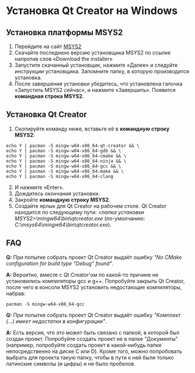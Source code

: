 # Установка Qt Creator на Windows
## Установка платформы MSYS2
1.	Перейдите на сайт [MSYS2](https://www.msys2.org)
2.	Скачайте последнюю версию установщика MSYS2 по ссылке напротив слов «Download the installer»
3.	Запустите скачанный установщик, нажмите «Далее» и следуйте инструкции установщика. Запомните папку, в которую производится установка.
4.	После завершения установки убедитесь, что установлена галочка «Запустить MSYS2 сейчас», и нажмите «Завершить». Появится **командная строка MSYS2**.
## Установка Qt Creator
1.	Скопируйте команду ниже, вставьте её в **командную строку MSYS2**:
```shell script
echo Y | pacman -S mingw-w64-x86_64-qt-creator && \
echo Y | pacman -S mingw-w64-x86_64-gdb && \
echo Y | pacman -S mingw-w64-x86_64-cmake && \
echo Y | pacman -S mingw-w64-x86_64-ninja && \
echo Y | pacman -S mingw-w64-x86_64-gcc && \
echo Y | pacman -S mingw-w64-x86_64-make && \
echo Y | pacman -S mingw-w64-x86_64-clang
```
2.	И нажмите «Enter».
3.	Дождитесь окончания установки.
4.	Закройте **командную строку MSYS2**.
5.	Создайте ярлык для Qt Creator на рабочем столе. Qt Creator находится по следующему пути: 
*<папка установки MSYS2>\mingw64\bin\qtcreator.exe* (по-умолчанию: *C:\msys64\mingw64\bin\qtcreator.exe*).

## FAQ
**Q:** При попытке собрать проект Qt Creator выдаёт ошибку *"No CMake configuration for build type "Debug" found"*.  

**A:** Вероятно, вместе с Qt Creator'ом по какой-то причине не установились компиляторы gcc и g++. Попробуйте закрыть Qt Creator, после чего в консоли MSYS2 установить недостающие компиляторы, набрав:
```shell script
pacman -S mingw-w64-x86_64-gcc
```

**Q:** При попытке собрать проект Qt Creator выдаёт ошибку *"Комплект (...) имеет недостатки в конфигурации"*.  

**A:** Есть версия, что это может быть связано с папкой, в которой был создан проект. Попробуйте создать проект не в папке "Документы" (например, попробуйте создать проект в какой-нибудь папке непосредственно на диске C или D). Кроме того, можно попробовать выбрать для проекта такую папку, чтобы в пути к ней были только латинские символы (и цифры) и не было пробелов.
